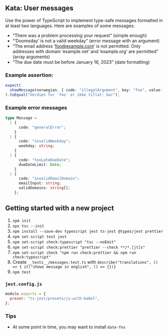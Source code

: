 ## Kata: User messages

Use the power of TypeScript to implement type-safe messages formatted in at least two languages. Here are examples of some messages:

* “There was a problem processing your request” (simple enough)
* “‘Doomsday’ is not a valid weekday” (error message with an argument)
* “The email address ‘foo@example.com’ is not permitted. Only addresses with domain ‘example.net’ and ‘example.org’ are permitted” (array arguments)
* “The due date must be before January 16, 2023” (date formatting)

### Example assertion:

```typescript
expect(
  showMessage(norwegian, { code: "illegalArgument", key: "foo", value: "bar" })
).toEqual("Verdien for 'foo' er ikke tillat: bar");
```

### Example error messages

```typescript
type Message =
  | {
      code: "generalError";
    }
  | {
      code: "invalidWeekday";
      weekday: string;
    }
  | {
      code: "tooLateDueDate";
      dueDateLimit: Date;
    }
  | {
      code: "invalidEmailDomain";
      emailInput: string;
      validDomains: string[];
    };
```


## Getting started with a new project

1. `npm init`
2. `npx tsc --init`
3. `npm install --save-dev typescript jest ts-jest @types/jest prettier`
4. `npm set-script test jest`
5. `npm set-script check:typescript "tsc --noEmit"`
6. `npm set-script check:prettier "prettier --check **/*.[jt]s"`
7. `npm set-script check "npm run check:prettier && npm run check:typescript"`
8. Create `__tests__/messages.test.ts` with `describe("translations", () => { it("shows message in english", () => {})}`
9. `npm test`

### `jest.config.js`

```javascript
module.exports = {
  preset: "ts-jest/presets/js-with-babel",
};
```

### Tips

* At some point in time, you may want to install `date-fns`